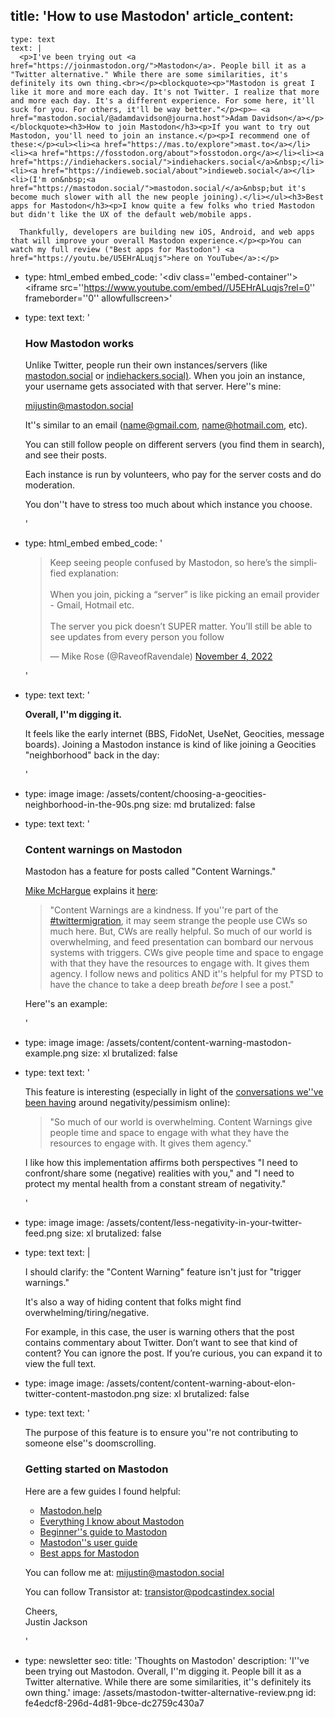 title: 'How to use Mastodon'
article_content:
  -
    type: text
    text: |
      <p>I've been trying out <a href="https://joinmastodon.org/">Mastodon</a>. People bill it as a "Twitter alternative." While there are some similarities, it's definitely its own thing.<br></p><blockquote><p>"Mastodon is great I like it more and more each day. It's not Twitter. I realize that more and more each day. It's a different experience. For some here, it'll suck for you. For others, it'll be way better."</p><p>— <a href="mastodon.social/@adamdavidson@journa.host">Adam Davidson</a></p></blockquote><h3>How to join Mastodon</h3><p>If you want to try out Mastodon, you'll need to join an instance.</p><p>I recommend one of these:</p><ul><li><a href="https://mas.to/explore">mast.to</a></li><li><a href="https://fosstodon.org/about">fosstodon.org</a></li><li><a href="https://indiehackers.social/">indiehackers.social</a>&nbsp;</li><li><a href="https://indieweb.social/about">indieweb.social</a></li><li>(I'm on&nbsp;<a href="https://mastodon.social/">mastodon.social/</a>&nbsp;but it's become much slower with all the new people joining).</li></ul><h3>Best apps for Mastodon</h3><p>I know quite a few folks who tried Mastodon but didn't like the UX of the default web/mobile apps.
      
      Thankfully, developers are building new iOS, Android, and web apps that will improve your overall Mastodon experience.</p><p>You can watch my full review ("Best apps for Mastodon") <a href="https://youtu.be/U5EHrALuqjs">here on YouTube</a>:</p>
  -
    type: html_embed
    embed_code: '<style>.embed-container { position: relative; padding-bottom: 56.25%; height: 0; overflow: hidden; max-width: 100%; } .embed-container iframe, .embed-container object, .embed-container embed { position: absolute; top: 0; left: 0; width: 100%; height: 100%; }</style><div class=''embed-container''><iframe src=''https://www.youtube.com/embed//U5EHrALuqjs?rel=0'' frameborder=''0'' allowfullscreen></iframe></div>'
  -
    type: text
    text: '<h3>How Mastodon works</h3><p>Unlike Twitter, people run their own instances/servers (like <a href="https://mastodon.social/">mastodon.social</a> or <a href="https://indiehackers.socia">indiehackers.social)</a>. When you join an instance, your username gets associated with that server. Here''s mine:</p><p><a href="https://mastodon.social/@mijustin">mijustin@mastodon.social</a></p><p>It''s similar to an email (name@gmail.com, name@hotmail.com, etc).</p><p>You can still follow people on different servers (you find them in search), and see their posts.</p><p>Each instance is run by volunteers, who pay for the server costs and do moderation.</p><p>You don''t have to stress too much about which instance you choose.</p>'
  -
    type: html_embed
    embed_code: '<blockquote class="twitter-tweet tw-align-center"><p lang="en" dir="ltr">Keep seeing people confused by Mastodon, so here’s the simplified explanation:<br><br>When you join, picking a “server” is like picking an email provider - Gmail, Hotmail etc. <br><br>The server you pick doesn’t SUPER matter. You’ll still be able to see updates from every person you follow</p>&mdash; Mike Rose (@RaveofRavendale) <a href="https://twitter.com/RaveofRavendale/status/1588541661331980289?ref_src=twsrc%5Etfw">November 4, 2022</a></blockquote> <script async src="https://platform.twitter.com/widgets.js" charset="utf-8"></script>'
  -
    type: text
    text: '<p><strong>Overall, I''m digging it. </strong></p><p>It feels like the early internet (BBS, FidoNet, UseNet, Geocities, message boards). Joining a Mastodon instance is kind of like joining a Geocities "neighborhood" back in the day:</p>'
  -
    type: image
    image: /assets/content/choosing-a-geocities-neighborhood-in-the-90s.png
    size: md
    brutalized: false
  -
    type: text
    text: '<h3>Content warnings on Mastodon</h3><p>Mastodon has a feature for posts called "Content Warnings." </p><p><a href="https://robot.rodeo/@mike"><u>Mike McHargue</u></a> explains it <a href="https://robot.rodeo/@mike/109270985467672999">here</a>:</p><blockquote><p>"Content Warnings are a kindness. If you''re part of the <a href="https://robot.rodeo/tags/twittermigration">#twittermigration</a>, it may seem strange the people use CWs so much here. But, CWs are really helpful. So much of our world is overwhelming, and feed presentation can bombard our nervous systems with triggers. CWs give people time and space to engage with that they have the resources to engage with. It gives them agency. I follow news and politics AND it''s helpful for my PTSD to have the chance to take a deep breath *before* I see a post."</p></blockquote><p>Here''s an example:</p>'
  -
    type: image
    image: /assets/content/content-warning-mastodon-example.png
    size: xl
    brutalized: false
  -
    type: text
    text: '<p>This feature is interesting (especially in light of the <a href="https://justinjackson.ca/pessimistic">conversations we''ve been having</a> around negativity/pessimism online):</p><blockquote><p>"So much of our world is overwhelming. Content Warnings give people time and space to engage with what they have the resources to engage with. It gives them agency."</p></blockquote><p>I like how this implementation affirms both perspectives "I need to confront/share some (negative) realities with you," and "I need to protect my mental health from a constant stream of negativity."</p>'
  -
    type: image
    image: /assets/content/less-negativity-in-your-twitter-feed.png
    size: xl
    brutalized: false
  -
    type: text
    text: |
      <p>I should clarify: the "Content Warning" feature isn't just for "trigger warnings."
      
      It's also a way of hiding content that folks might find overwhelming/tiring/negative.</p><p>For example, in this case, the user is warning others that the post contains commentary about Twitter. Don’t want to see that kind of content? You can ignore the post. If you’re curious, you can expand it to view the full text.</p>
  -
    type: image
    image: /assets/content/content-warning-about-elon-twitter-content-mastodon.png
    size: xl
    brutalized: false
  -
    type: text
    text: '<p>The purpose of this feature is to ensure you''re not contributing to someone else''s doomscrolling.</p><h3>Getting started on Mastodon</h3><p>Here are a few guides I found helpful:</p><ul><li><a href="https://mastodon.help/">Mastodon.help</a></li><li><a href="https://blog.djnavarro.net/posts/2022-11-03_what-i-know-about-mastodon/">Everything I know about Mastodon</a></li><li><a href="https://techcrunch.com/2022/11/08/what-is-mastodon/">Beginner''s guide to Mastodon</a></li><li><a href="https://docs.framasoft.org/en/mastodon/User-guide.html">Mastodon''s user guide</a></li><li><a href="https://youtu.be/U5EHrALuqjs">Best apps for Mastodon</a></li></ul><p>You can follow me at: <a href="https://mastodon.social/@mijustin">mijustin@mastodon.social</a></p><p>You can follow Transistor at: <a href="https://podcastindex.social/web/@transistor">transistor@podcastindex.social</a></p><p>Cheers,<br>Justin Jackson</p>'
  -
    type: newsletter
seo:
  title: 'Thoughts on Mastodon'
  description: 'I''ve been trying out Mastodon. Overall, I''m digging it. People bill it as a Twitter alternative. While there are some similarities, it''s definitely its own thing.'
  image: /assets/mastodon-twitter-alternative-review.png
id: fe4edcf8-296d-4d81-9bce-dc2759c430a7
